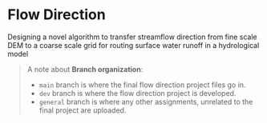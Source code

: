 # Flow Direction

Designing a novel algorithm to transfer streamflow direction from fine scale DEM to a coarse scale grid for routing surface water runoff in a hydrological model

> A note about __Branch organization__: 
> * `main` branch is where the final flow direction project files go in. 
> * `dev` branch is where the flow direction project is developed.
> * `general` branch is where any other assignments, unrelated to the final project are uploaded.

